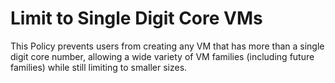 # Limit to Single Digit Core VMs
This Policy prevents users from creating any VM that has more than a single digit core number, allowing a wide variety of VM families (including future families) while still limiting to smaller sizes.
